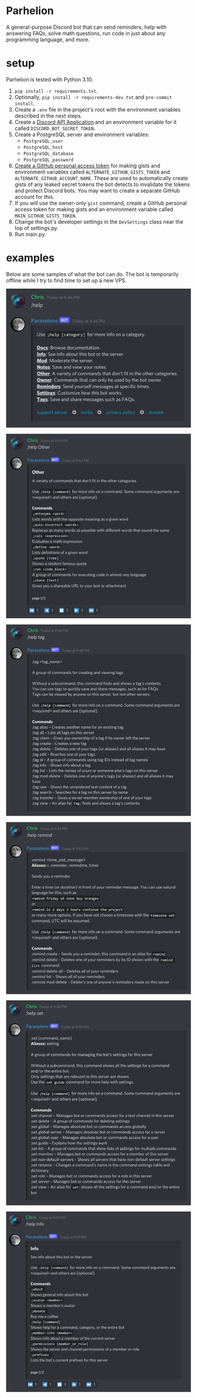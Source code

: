 # Parhelion

A general-purpose Discord bot that can send reminders, help with answering FAQs, solve math questions, run code in just about any programming language, and more.

# setup

Parhelion is tested with Python 3.10.

1. `pip install -r requirements.txt`.
2. Optionally, `pip install -r requirements-dev.txt` and `pre-commit install`.
3. Create a `.env` file in the project's root with the environment variables described in the next steps.
4. Create a [Discord API Application](https://discord.com/developers/applications) and an environment variable for it called `DISCORD_BOT_SECRET_TOKEN`.
5. Create a PostgreSQL server and environment variables:
   * `PostgreSQL_user`
   * `PostgreSQL_host`
   * `PostgreSQL_database`
   * `PostgreSQL_password`
6. [Create a GitHub personal access token](https://gist.github.com/beep-boop-82197842/4255864be63966b8618e332d1df30619) for making gists and environment variables called `ALTERNATE_GITHUB_GISTS_TOKEN` and `ALTERNATE_GITHUB_ACCOUNT_NAME`. These are used to automatically create gists of any leaked secret tokens the bot detects to invalidate the tokens and protect Discord bots. You may want to create a separate GitHub account for this.
7. If you will use the owner-only `gist` command, create a GitHub personal access token for making gists and an environment variable called `MAIN_GITHUB_GISTS_TOKEN`.
8. Change the bot's developer settings in the `DevSettings` class near the top of settings.py.
9. Run main.py.

# examples

Below are some samples of what the bot can do. The bot is temporarily offline while I try to find time to set up a new VPS.

![help menu](docs/help%20menu.png)

![Other help](docs/Other%20help.png)

![tag help](docs/tag%20help.png)

![remind help](docs/remind%20help.png)

![set help](docs/set%20help.png)

![Info help](docs/Info%20help.png)

